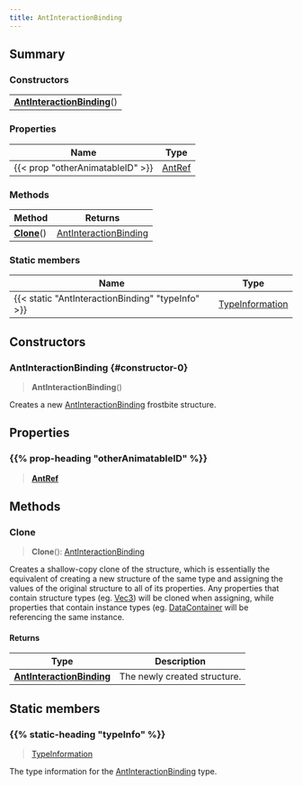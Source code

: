 ```yaml
---
title: AntInteractionBinding
---
```



## Summary
### Constructors
| |
| ----------- |
| **[AntInteractionBinding](#constructor-0)**() |

### Properties
| Name | Type |
| ---- | ---- |
| {{< prop "otherAnimatableID" >}} | [AntRef](/vext/ref/fb/antref) |

### Methods
| Method | Returns |
| ------ | ---- |
| **[Clone](#clone)**() | [AntInteractionBinding](/vext/ref/fb/antinteractionbinding) |

### Static members
| Name | Type |
| ---- | ---- |
| {{< static "AntInteractionBinding" "typeInfo" >}} | [TypeInformation](/vext/ref/shared/class/typeinformation) |

## Constructors
### AntInteractionBinding {#constructor-0}
> **AntInteractionBinding**()

Creates a new [AntInteractionBinding](/vext/ref/fb/antinteractionbinding) frostbite structure.

## Properties
### {{% prop-heading "otherAnimatableID" %}}
> **[AntRef](/vext/ref/fb/antref)**

## Methods
### Clone
> **Clone**(): [AntInteractionBinding](/vext/ref/fb/antinteractionbinding)

Creates a shallow-copy clone of the structure, which is essentially the equivalent of creating a new structure of the same type and assigning the values of the original structure to all of its properties. Any properties that contain structure types (eg. [Vec3](/vext/ref/shared/class/vec3)) will be cloned when assigning, while properties that contain instance types (eg. [DataContainer](/vext/ref/shared/class/datacontainer) will be referencing the same instance.

#### Returns
| Type | Description |
| ---- | ----------- |
| **[AntInteractionBinding](/vext/ref/fb/antinteractionbinding)** | The newly created structure. |

## Static members
### {{% static-heading "typeInfo" %}}
> [TypeInformation](/vext/ref/shared/class/typeinformation)

The type information for the [AntInteractionBinding](/vext/ref/fb/antinteractionbinding) type.

